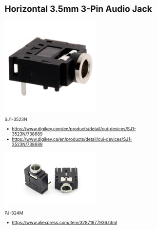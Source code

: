 # Horizontal 3.5mm 3-Pin Audio Jack

<img src="./SJ1-3523N.jpg" width="300px" />

SJ1-3523N
- https://www.digikey.com/en/products/detail/cui-devices/SJ1-3523N/738689
- https://www.digikey.ca/en/products/detail/cui-devices/SJ1-3523N/738689


<img src="./PJ-324M.jpg" width="300px" />

PJ-324M
- https://www.aliexpress.com/item/32871877936.html
